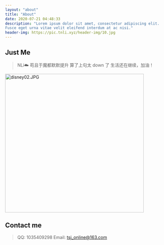 ```yaml
---
layout: "about"
title: "About"
date: 2020-07-21 04:48:33
description: "Lorem ipsum dolor sit amet, consectetur adipiscing elit.
Fusce eget urna vitae velit eleifend interdum at ac nisi."
header-img: https://pic.tnli.xyz/header-img/10.jpg
---
```


## Just Me

> NLi☁️
> 苟且于魔都默默提升
> 算了上句太 down 了
> 生活还在继续，加油！

<img src="https://pic.tnli.xyz/disney/02.JPG" width="450" alt="disney02.JPG"></img>

<!-- <img src="../img/scenery/about_bg4.jpg" width="350" alt="about_bg4"></img> -->

## Contact me

> QQ: 1035409298
> Email: tsj_online@163.com
